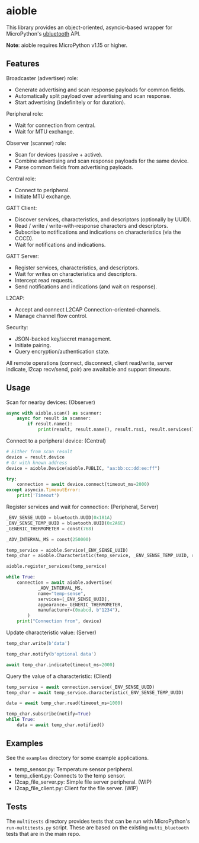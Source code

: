 aioble
======

This library provides an object-oriented, asyncio-based wrapper for MicroPython's [ubluetooth](https://docs.micropython.org/en/latest/library/ubluetooth.html) API.

**Note**: aioble requires MicroPython v1.15 or higher.

Features
--------

Broadcaster (advertiser) role:
* Generate advertising and scan response payloads for common fields.
* Automatically split payload over advertising and scan response.
* Start advertising (indefinitely or for duration).

Peripheral role:
* Wait for connection from central.
* Wait for MTU exchange.

Observer (scanner) role:
* Scan for devices (passive + active).
* Combine advertising and scan response payloads for the same device.
* Parse common fields from advertising payloads.

Central role:
* Connect to peripheral.
* Initiate MTU exchange.

GATT Client:
* Discover services, characteristics, and descriptors (optionally by UUID).
* Read / write / write-with-response characters and descriptors.
* Subscribe to notifications and indications on characteristics (via the CCCD).
* Wait for notifications and indications.

GATT Server:
* Register services, characteristics, and descriptors.
* Wait for writes on characteristics and descriptors.
* Intercept read requests.
* Send notifications and indications (and wait on response).

L2CAP:
* Accept and connect L2CAP Connection-oriented-channels.
* Manage channel flow control.

Security:
* JSON-backed key/secret management.
* Initiate pairing.
* Query encryption/authentication state.

All remote operations (connect, disconnect, client read/write, server indicate, l2cap recv/send, pair) are awaitable and support timeouts.

Usage
-----

Scan for nearby devices: (Observer)

```py
async with aioble.scan() as scanner:
    async for result in scanner:
        if result.name():
            print(result, result.name(), result.rssi, result.services())
```

Connect to a peripheral device: (Central)

```py
# Either from scan result
device = result.device
# Or with known address
device = aioble.Device(aioble.PUBLIC, "aa:bb:cc:dd:ee:ff")

try:
    connection = await device.connect(timeout_ms=2000)
except asyncio.TimeoutError:
    print('Timeout')
```

Register services and wait for connection: (Peripheral, Server)

```py
_ENV_SENSE_UUID = bluetooth.UUID(0x181A)
_ENV_SENSE_TEMP_UUID = bluetooth.UUID(0x2A6E)
_GENERIC_THERMOMETER = const(768)

_ADV_INTERVAL_MS = const(250000)

temp_service = aioble.Service(_ENV_SENSE_UUID)
temp_char = aioble.Characteristic(temp_service, _ENV_SENSE_TEMP_UUID, read=True, notify=True)

aioble.register_services(temp_service)

while True:
    connection = await aioble.advertise(
            _ADV_INTERVAL_MS,
            name="temp-sense",
            services=[_ENV_SENSE_UUID],
            appearance=_GENERIC_THERMOMETER,
            manufacturer=(0xabcd, b"1234"),
        )
    print("Connection from", device)
```

Update characteristic value: (Server)

```py
temp_char.write(b'data')

temp_char.notify(b'optional data')

await temp_char.indicate(timeout_ms=2000)
```

Query the value of a characteristic: (Client)

```py
temp_service = await connection.service(_ENV_SENSE_UUID)
temp_char = await temp_service.characteristic(_ENV_SENSE_TEMP_UUID)

data = await temp_char.read(timeout_ms=1000)

temp_char.subscribe(notify=True)
while True:
    data = await temp_char.notified()
```

Examples
--------

See the `examples` directory for some example applications.

* temp_sensor.py: Temperature sensor peripheral.
* temp_client.py: Connects to the temp sensor.
* l2cap_file_server.py: Simple file server peripheral. (WIP)
* l2cap_file_client.py: Client for the file server. (WIP)

Tests
-----

The `multitests` directory provides tests that can be run with MicroPython's `run-multitests.py` script. These are based on the existing `multi_bluetooth` tests that are in the main repo.
